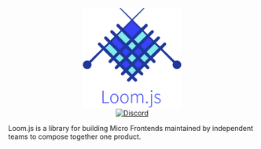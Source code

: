 <p align="center">
  <img width="200" src="./branding/Logo.png"> <br />
  <a href="https://discord.gg/w8CZrq3"><img alt="Discord" src="https://img.shields.io/discord/603323317457256515.svg?style=flat-square"></a>
</p>
Loom.js is a library for building Micro Frontends maintained by independent teams to compose together one product.
